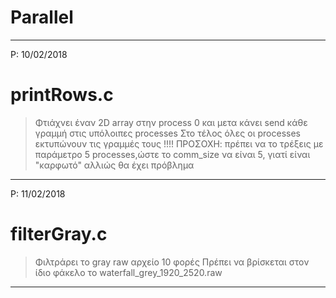 # Parallel

-----------------------------------------------------------------------------------------------------------
P: 10/02/2018
# printRows.c
>Φτιάχνει έναν 2D array στην process 0 και μετα κάνει send κάθε γραμμή στις υπόλοιπες processes 
>Στο τέλος όλες οι processes εκτυπώνουν τις γραμμές τους
!!!! ΠΡΟΣΟΧΗ: πρέπει να το τρέξεις με παράμετρο 5 processes,ώστε το comm_size να είναι 5, γιατί είναι "καρφωτό" αλλιώς θα έχει πρόβλημα

------------------------------------------------------------------------------------------------------------
P: 11/02/2018
# filterGray.c
>Φιλτράρει το gray raw αρχείο 10 φορές
>Πρέπει να βρίσκεται στον ίδιο φάκελο το waterfall_grey_1920_2520.raw

------------------------------------------------------------------------------------------------------------

